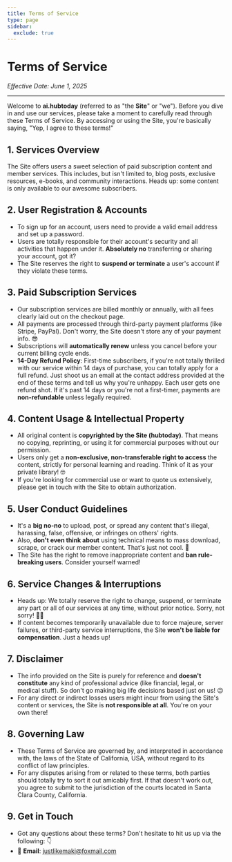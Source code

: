```yaml
---
title: Terms of Service
type: page
sidebar:
  exclude: true
---
```

# Terms of Service

*Effective Date: June 1, 2025*

---

Welcome to **ai.hubtoday** (referred to as "the **Site**" or "we"). Before you dive in and use our services, please take a moment to carefully read through these Terms of Service. By accessing or using the Site, you're basically saying, "Yep, I agree to these terms!"

## 1. Services Overview
The Site offers users a sweet selection of paid subscription content and member services. This includes, but isn't limited to, blog posts, exclusive resources, e-books, and community interactions. Heads up: some content is only available to our awesome subscribers.

## 2. User Registration & Accounts
- To sign up for an account, users need to provide a valid email address and set up a password.
- Users are totally responsible for their account's security and all activities that happen under it. **Absolutely no** transferring or sharing your account, got it?
- The Site reserves the right to **suspend or terminate** a user's account if they violate these terms.

## 3. Paid Subscription Services
- Our subscription services are billed monthly or annually, with all fees clearly laid out on the checkout page.
- All payments are processed through third-party payment platforms (like Stripe, PayPal). Don't worry, the Site doesn't store any of your payment info. 😎
- Subscriptions will **automatically renew** unless you cancel before your current billing cycle ends.
- **14-Day Refund Policy**: First-time subscribers, if you're not totally thrilled with our service within 14 days of purchase, you can totally apply for a full refund. Just shoot us an email at the contact address provided at the end of these terms and tell us why you're unhappy. Each user gets one refund shot. If it's past 14 days or you're not a first-timer, payments are **non-refundable** unless legally required.

## 4. Content Usage & Intellectual Property
- All original content is **copyrighted by the Site (hubtoday)**. That means no copying, reprinting, or using it for commercial purposes without our permission.
- Users only get a **non-exclusive, non-transferable right to access** the content, strictly for personal learning and reading. Think of it as your private library! 🤓
- If you're looking for commercial use or want to quote us extensively, please get in touch with the Site to obtain authorization.

## 5. User Conduct Guidelines
- It's a **big no-no** to upload, post, or spread any content that's illegal, harassing, false, offensive, or infringes on others' rights.
- Also, **don't even think about** using technical means to mass download, scrape, or crack our member content. That's just not cool. 🚫
- The Site has the right to remove inappropriate content and **ban rule-breaking users**. Consider yourself warned!

## 6. Service Changes & Interruptions
- Heads up: We totally reserve the right to change, suspend, or terminate any part or all of our services at any time, without prior notice. Sorry, not sorry! 🤷‍♂️
- If content becomes temporarily unavailable due to force majeure, server failures, or third-party service interruptions, the Site **won't be liable for compensation**. Just a heads up!

## 7. Disclaimer
- The info provided on the Site is purely for reference and **doesn't constitute** any kind of professional advice (like financial, legal, or medical stuff). So don't go making big life decisions based just on us! 😉
- For any direct or indirect losses users might incur from using the Site's content or services, the Site is **not responsible at all**. You're on your own there!

## 8. Governing Law
- These Terms of Service are governed by, and interpreted in accordance with, the laws of the State of California, USA, without regard to its conflict of law principles.
- For any disputes arising from or related to these terms, both parties should totally try to sort it out amicably first. If that doesn't work out, you agree to submit to the jurisdiction of the courts located in Santa Clara County, California.

## 9. Get in Touch
- Got any questions about these terms? Don't hesitate to hit us up via the following: 👇
- 📧 **Email**: [justlikemaki@foxmail.com](mailto:justlikemaki@foxmail.com)